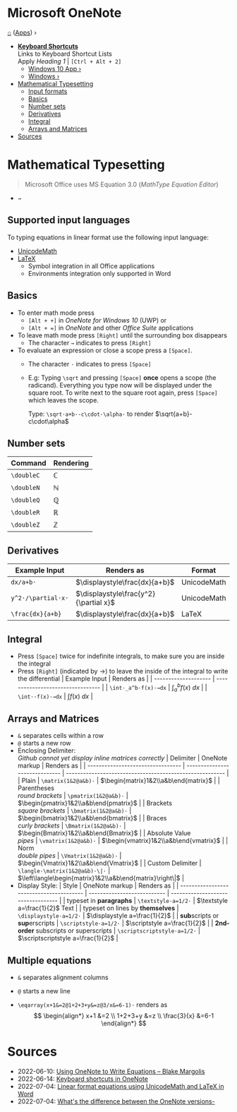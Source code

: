 # Microsoft OneNote
[⌂](../README.md) ([Apps](../README.md#applications)) ›
- **[Keyboard Shortcuts](#keyboard-shortcuts)**  
    Links to Keyboard Shortcut Lists  
    Apply _Heading 1_ | `[Ctrl + Alt + 2]`
  - [Windows 10 App ›](https://support.microsoft.com/en-us/office/keyboard-shortcuts-in-onenote-44b8b3f4-c274-4bcc-a089-e80fdcc87950#PickTab=Windows_10_app)
  - [Windows ›](https://support.microsoft.com/en-us/office/keyboard-shortcuts-in-onenote-44b8b3f4-c274-4bcc-a089-e80fdcc87950#PickTab=Windows)
- [Mathematical Typesetting](#mathematical-typesetting)
  - [Input formats](#input-formats)
  - [Basics](#basics)
  - [Number sets](#number-sets)
  - [Derivatives](#derivatives)
  - [Integral](#integral)
  - [Arrays and Matrices](#arrays-and-matrices)
- [Sources](#sources)


# Mathematical Typesetting

> Microsoft Office uses MS Equation 3.0 (_MathType Equation Editor_)  

- `→` 

## Supported input languages
To typing equations in linear format use the following input language:
- [UnicodeMath](https://www.unicode.org/notes/tn28/UTN28-PlainTextMath-v3.1.pdf)
- [LaTeX](http://tug.ctan.org/info/short-math-guide/short-math-guide.pdf)
  - Symbol integration in all Office applications
  - Environments integration only supported in Word

## Basics
- To enter math mode press
    - `[Alt + +]` in _OneNote for Windows 10_ (UWP) or 
    - `[Alt + =]` in _OneNote_ and other _Office Suite_ applications
- To leave math mode press `[Right]` until the surrounding box disappears
  - The character `→` indicates to press `[Right]`
- To evaluate an expression or close a scope press a `[Space]`.
  - The character `·` indicates to press `[Space]`
  - E.g: Typing `\sqrt` and pressing `[Space]` **once** opens a scope (the radicand). 
    Everything you type now will be displayed under the square root.
    To write next to the square root again, press `[Space]` which leaves the scope.

    Type: `\sqrt·a+b·-c\cdot·\alpha·` to render $\sqrt{a+b}-c\cdot\alpha$

## Number sets
| Command    | Rendering    |
| ---------- | ------------ |
| `\doubleC` | $\mathbb{C}$ |
| `\doubleN` | $\mathbb{N}$ |
| `\doubleQ` | $\mathbb{Q}$ |
| `\doubleR` | $\mathbb{R}$ |
| `\doubleZ` | $\mathbb{Z}$ |

## Derivatives
| Example Input      | Renders as                            | Format      |
| ------------------ | ------------------------------------- | ----------- |
| `dx/a+b·`          | $\displaystyle\frac{dx}{a+b}$         | UnicodeMath |
| `y^2·/\partial·x·` | $\displaystyle\frac{y^2}{\partial x}$ | UnicodeMath |
| `\frac{dx}{a+b}`   | $\displaystyle\frac{dx}{a+b}$         | LaTeX       |

## Integral
- Press `[Space]` twice for indefinite integrals, to make sure you are inside the integral
- Press `[Right]` (indicated by →) to leave the inside of the integral to write the differential
    | Example Input        | Renders as                        |
    | -------------------- | --------------------------------- |
    | `\int·_a^b·f(x)·→dx` | $\displaystyle\int_a^b{f(x)}\ dx$ |
    | `\int··f(x)·→dx`     | $\displaystyle\int{f(x)}\ dx$     |

## Arrays and Matrices
- `&` separates cells within a row
- `@` starts a new row    
- Enclosing Delimiter:  
    _Github cannot yet display inline matrices correctly_
    | Delimiter                         | OneNote markup                 | Renders as                                               |
    | --------------------------------- | ------------------------------ | -------------------------------------------------------- |
    | Plain                             | `\matrix(1&2@a&b)·`            | $\begin{matrix}1&2\\a&b\end{matrix}$                     |
    | Parentheses <br> _round brackets_ | `\pmatrix(1&2@a&b)·`           | $\begin{pmatrix}1&2\\a&b\end{pmatrix}$                   |
    | Brackets <br> _square brackets_   | `\bmatrix(1&2@a&b)·`           | $\begin{bmatrix}1&2\\a&b\end{bmatrix}$                   |
    | Braces <br> _curly brackets_      | `\Bmatrix(1&2@a&b)·`           | $\begin{Bmatrix}1&2\\a&b\end{Bmatrix}$                   |
    | Absolute Value <br> _pipes_       | `\vmatrix(1&2@a&b)·`           | $\begin{vmatrix}1&2\\a&b\end{vmatrix}$                   |
    | Norm <br> _double pipes_          | `\Vmatrix(1&2@a&b)·`           | $\begin{Vmatrix}1&2\\a&b\end{Vmatrix}$                   |
    | Custom Delimiter                  | `\langle·\matrix(1&2@a&b)·\|·` | $\left\langle\begin{matrix}1&2\\a&b\end{matrix}\right\|$ |
- Display Style:
    | Style                                    | OneNote markup              | Renders as                         |
    | ---------------------------------------- | --------------------------- | ---------------------------------- |
    | typeset in **paragraphs**                | `\textstyle·a=1/2·`         | $\textstyle a=\frac{1}{2}$ Text    |
    | typeset on lines by **themselves**       | `\displaystyle·a=1/2·`      | $\displaystyle a=\frac{1}{2}$      |
    | **sub**scripts or **sup**erscripts       | `\scriptstyle·a=1/2·`       | $\scriptstyle a=\frac{1}{2}$       |
    | **2nd-order** subscripts or superscripts | `\scriptscriptstyle·a=1/2·` | $\scriptscriptstyle a=\frac{1}{2}$ |

## Multiple equations
- `&` separates alignment columns
- `@` starts a new line

- `\eqarray(x+1&=2@1+2+3+y&=z@3/x&=6-1)·` renders as
  $$
  \begin{align*}
  x+1         &=2 \\
  1+2+3+y     &=z \\
  \frac{3}{x} &=6-1
  \end{align*}
  $$




# Sources
- 2022-06-10: [Using OneNote to Write Equations – Blake Margolis](https://sites.utexas.edu/margolis/2019/04/09/using-onenote/)
- 2022-06-14: [Keyboard shortcuts in OneNote](https://support.microsoft.com/en-us/office/keyboard-shortcuts-in-onenote-44b8b3f4-c274-4bcc-a089-e80fdcc87950)
- 2022-07-04: [Linear format equations using UnicodeMath and LaTeX in Word](https://support.microsoft.com/en-us/office/linear-format-equations-using-unicodemath-and-latex-in-word-2e00618d-b1fd-49d8-8cb4-8d17f25754f8)
- 2022-07-04: [What's the difference between the OneNote versions-](https://support.microsoft.com/en-us/office/what-s-the-difference-between-the-onenote-versions-a624e692-b78b-4c09-b07f-46181958118f)